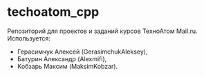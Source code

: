 # techoatom_cpp
Репозиторий для проектов и заданий курсов ТехноАтом Mail.ru.
Используется:
- Герасимчук Алексей 	(GerasimchukAleksey),
- Батурин Александр 	(Alexmifi),
- Кобзарь Максим 	(MaksimKobzar).
